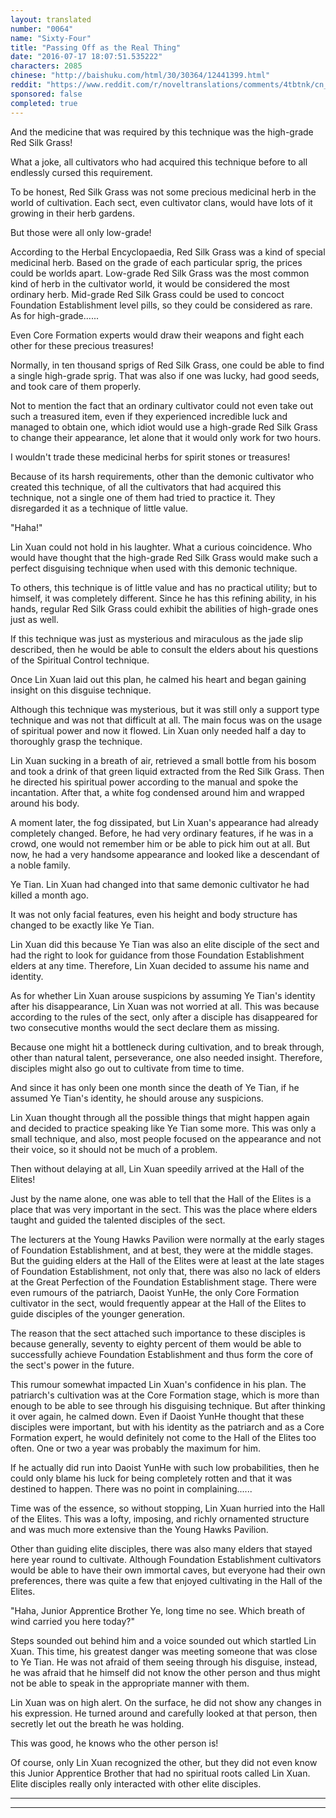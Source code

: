```yaml
---
layout: translated
number: "0064"
name: "Sixty-Four"
title: "Passing Off as the Real Thing"
date: "2016-07-17 18:07:51.535222"
characters: 2085
chinese: "http://baishuku.com/html/30/30364/12441399.html"
reddit: "https://www.reddit.com/r/noveltranslations/comments/4tbtnk/cn_tempered_immortal_chapter_0064/"
sponsored: false
completed: true
---
```


And the medicine that was required by this technique was the high-grade Red Silk Grass!

What a joke, all cultivators who had acquired this technique before to all endlessly cursed this requirement.

To be honest, Red Silk Grass was not some precious medicinal herb in the world of cultivation. Each sect, even cultivator clans, would have lots of it growing in their herb gardens.

But those were all only low-grade!

According to the Herbal Encyclopaedia, Red Silk Grass was a kind of special medicinal herb. Based on the grade of each particular sprig, the prices could be worlds apart. Low-grade Red Silk Grass was the most common kind of herb in the cultivator world, it would be considered the most ordinary herb. Mid-grade Red Silk Grass could be used to concoct Foundation Establishment level pills, so they could be considered as rare. As for high-grade......

Even Core Formation experts would draw their weapons and fight each other for these precious treasures!

Normally, in ten thousand sprigs of Red Silk Grass, one could be able to find a single high-grade sprig. That was also if one was lucky, had good seeds, and took care of them properly.

Not to mention the fact that an ordinary cultivator could not even take out such a treasured item, even if they experienced incredible luck and managed to obtain one, which idiot would use a high-grade Red Silk Grass to change their appearance, let alone that it would only work for two hours.

I wouldn't trade these medicinal herbs for spirit stones or treasures!

Because of its harsh requirements, other than the demonic cultivator who created this technique, of all the cultivators that had acquired this technique, not a single one of them had tried to practice it. They disregarded it as a technique of little value.

"Haha!"

Lin Xuan could not hold in his laughter. What a curious coincidence. Who would have thought that the high-grade Red Silk Grass would make such a perfect disguising technique when used with this demonic technique.

To others, this technique is of little value and has no practical utility; but to himself, it was completely different. Since he has this refining ability, in his hands, regular Red Silk Grass could exhibit the abilities of high-grade ones just as well.

If this technique was just as mysterious and miraculous as the jade slip described, then he would be able to consult the elders about his questions of the Spiritual Control technique.

Once Lin Xuan laid out this plan, he calmed his heart and began gaining insight on this disguise technique.

Although this technique was mysterious, but it was still only a support type technique and was not that difficult at all. The main focus was on the usage of spiritual power and now it flowed. Lin Xuan only needed half a day to thoroughly grasp the technique.

Lin Xuan sucking in a breath of air, retrieved a small bottle from his bosom and took a drink of that green liquid extracted from the Red Silk Grass. Then he directed his spiritual power according to the manual and spoke the incantation. After that, a white fog condensed around him and wrapped around his body.

A moment later, the fog dissipated, but Lin Xuan's appearance had already completely changed. Before, he had very ordinary features, if he was in a crowd, one would not remember him or be able to pick him out at all. But now, he had a very handsome appearance and looked like a descendant of a noble family.

Ye Tian. Lin Xuan had changed into that same demonic cultivator he had killed a month ago.

It was not only facial features, even his height and body structure has changed to be exactly like Ye Tian.

Lin Xuan did this because Ye Tian was also an elite disciple of the sect and had the right to look for guidance from those Foundation Establishment elders at any time. Therefore, Lin Xuan decided to assume his name and identity.

As for whether Lin Xuan arouse suspicions by assuming Ye Tian's identity after his disappearance, Lin Xuan was not worried at all. This was because according to the rules of the sect, only after a disciple has disappeared for two consecutive months would the sect declare them as missing.

Because one might hit a bottleneck during cultivation, and to break through, other than natural talent, perseverance, one also needed insight. Therefore, disciples might also go out to cultivate from time to time.

And since it has only been one month since the death of Ye Tian, if he assumed Ye Tian's identity, he should arouse any suspicions.

Lin Xuan thought through all the possible things that might happen again and decided to practice speaking like Ye Tian some more. This was only a small technique, and also, most people focused on the appearance and not their voice, so it should not be much of a problem.

Then without delaying at all, Lin Xuan speedily arrived at the Hall of the Elites!

Just by the name alone, one was able to tell that the Hall of the Elites is a place that was very important in the sect. This was the place where elders taught and guided the talented disciples of the sect.

The lecturers at the Young Hawks Pavilion were normally at the early stages of Foundation Establishment, and at best, they were at the middle stages. But the guiding elders at the Hall of the Elites were at least at the late stages of Foundation Establishment, not only that, there was also no lack of elders at the Great Perfection of the Foundation Establishment stage. There were even rumours of the patriarch, Daoist YunHe, the only Core Formation cultivator in the sect, would frequently appear at the Hall of the Elites to guide disciples of the younger generation.

The reason that the sect attached such importance to these disciples is because generally, seventy to eighty percent of them would be able to successfully achieve Foundation Establishment and thus form the core of the sect's power in the future.

This rumour somewhat impacted Lin Xuan's confidence in his plan. The patriarch's cultivation was at the Core Formation stage, which is more than enough to be able to see through his disguising technique. But after thinking it over again, he calmed down. Even if Daoist YunHe thought that these disciples were important, but with his identity as the patriarch and as a Core Formation expert, he would definitely not come to the Hall of the Elites too often. One or two a year was probably the maximum for him.

If he actually did run into Daoist YunHe with such low probabilities, then he could only blame his luck for being completely rotten and that it was destined to happen. There was no point in complaining......

Time was of the essence, so without stopping, Lin Xuan hurried into the Hall of the Elites. This was a lofty, imposing, and richly ornamented structure and was much more extensive than the Young Hawks Pavilion.

Other than guiding elite disciples, there was also many elders that stayed here year round to cultivate. Although Foundation Establishment cultivators would be able to have their own immortal caves, but everyone had their own preferences, there was quite a few that enjoyed cultivating in the Hall of the Elites.

"Haha, Junior Apprentice Brother Ye, long time no see. Which breath of wind carried you here today?"

Steps sounded out behind him and a voice sounded out which startled Lin Xuan. This time, his greatest danger was meeting someone that was close to Ye Tian. He was not afraid of them seeing through his disguise, instead, he was afraid that he himself did not know the other person and thus might not be able to speak in the appropriate manner with them.

Lin Xuan was on high alert. On the surface, he did not show any changes in his expression. He turned around and carefully looked at that person, then secretly let out the breath he was holding.

This was good, he knows who the other person is!

Of course, only Lin Xuan recognized the other, but they did not even know this Junior Apprentice Brother that had no spiritual roots called Lin Xuan. Elite disciples really only interacted with other elite disciples.

- - -
- - -

[^1]:

